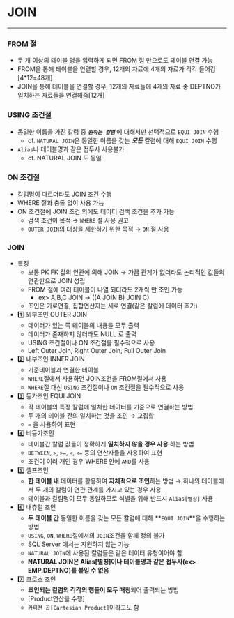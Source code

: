 # JOIN

---

### FROM 절

- 두 개 이상의 테이블 명을 입력하게 되면 FROM 절 만으로도 테이블 연결 가능
- FROM을 통해 테이블을 연결할 경우, 12개의 자료에 4개의 자료가 각각 들어감[4*12=48개]
- JOIN을 통해 테이블을 연결할 경우, 12개의 자료들에 4개의 자료 중 DEPTNO가 일치하는 자료들을 연결해줌[12개]

### USING 조건절

- 동일한 이름을 가진 칼럼 중 ***`원하는 칼럼`*** 에 대해서만 선택적으로 `EQUI JOIN` 수행
    - cf. `NATURAL JOIN`은 동일한 이름을 갖는 ***모든*** 칼럼에 대해 `EQUI JOIN` 수행
- `Alias`나 테이블명과 같은 접두사 사용불가
    - cf. NATURAL JOIN 도 동일

### ON 조건절

- 칼럼명이 다르더라도 JOIN 조건 수행
- WHERE 절과 충돌 없이 사용 가능
- ON 조건절에 JOIN 조건 외에도 데이터 검색 조건을 추가 가능
    - 검색 조건이 목적 → `WHERE` 절 사용 권고
    - `OUTER JOIN`의 대상을 제한하기 위한 목적 → `ON` 절 사용

### JOIN

- 특징
    - 보통 PK FK 값의 연관에 의해 JOIN → 가끔 관계가 없더라도 논리적인 값들의 연관만으로 JOIN 성립
    - FROM 절에 여러 테이블이 나열 되더라도 2개씩 만 조인 가능
        - ex> A,B,C JOIN → ((A JOIN B) JOIN C)
    - 조인은 가로연결, 집합연산자는 세로 연결(같은 칼럼에 데이터 추가)
- 1️⃣ 외부조인 OUTER JOIN
    - 데이터가 있는 쪽 테이블의 내용을 모두 출력
    - 데이터가 존재하지 않더라도 NULL 로 출력
    - USING 조건절이나 ON 조건절을 필수적으로 사용
    - Left Outer Join, Right Outer Join, Full Outer Join
- 2️⃣ 내부조인 INNER JOIN
    - 기준테이블과 연결한 테이블
    - `WHERE`절에서 사용하던 JOIN조건을 FROM절에서 사용
    - `WHERE`절 대신 `USING` 조건절이나 `ON` 조건절을 필수적으로 사용
- 3️⃣ 등가조인 EQUI JOIN
    - 각 테이블의 특정 칼럼에 일치한 데이터를 기준으로 연결하는 방법
    - 두 개의 테이블 간의 일치하는 것을 조인 → 교집합
    - `=` 을 사용하여 표현
- 4️⃣ 비등가조인
    - 테이블간 칼럼 값들이 정확하게 **일치하지 않을 경우 사용**
    하는 방법
    - `BETWEEN`, `>`, `>=`, `<`, `<=` 등의 연산자들을 사용하여 표현
    - 조건이 여러 개인 경우 WHERE 안에 `AND`를 사용
- 5️⃣ 셀프조인
    - **한 테이블 내** 데이터를 활용하여 **자체적으로 조인**하는 방법 → 하나의 테이블에서 두 개의 칼럼이 연관 관계를 가지고 있는 경우 사용
    - 테이블과 칼럼명이 모두 동일하므로 식별을 위해 반드시 `Alias[별칭]` 사용
- 6️⃣ 내츄럴 조인
    - **두 테이블 간** 동일한 이름을 갖는 모든 칼럼에 대해 **`EQUI JOIN`**을 수행하는 방법
    - `USING`, `ON`, `WHERE`절에서의 `JOIN`조건을 함께 정의 불가
    - SQL Server 에서는 지원하지 않는 기능
    - `NATURAL JOIN`에 사용된 칼럼들은 같은 데이터 유형이어야 함
    - **NATURAL JOIN은 Alias[별칭]이나 테이블명과 같은 접두사(ex> EMP.DEPTNO)를 붙일 수 없음**
- 7️⃣ 크로스 조인
    - **조인되는 컬럼의 각각의 행들이 모두 매칭**되어 출력되는 방법
    - [Product연산을 수행]
    - `카티젼 곱[Cartesian Product]`이라고도 함

